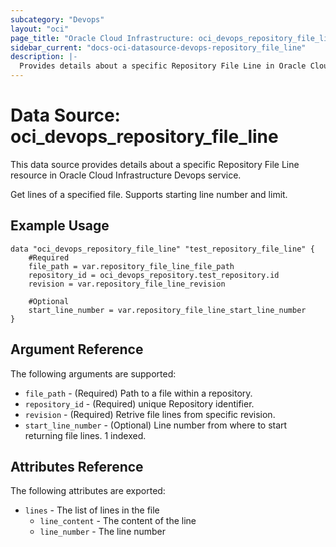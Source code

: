 ```yaml
---
subcategory: "Devops"
layout: "oci"
page_title: "Oracle Cloud Infrastructure: oci_devops_repository_file_line"
sidebar_current: "docs-oci-datasource-devops-repository_file_line"
description: |-
  Provides details about a specific Repository File Line in Oracle Cloud Infrastructure Devops service
---
```


# Data Source: oci_devops_repository_file_line
This data source provides details about a specific Repository File Line resource in Oracle Cloud Infrastructure Devops service.

Get lines of a specified file. Supports starting line number and limit.


## Example Usage

```hcl
data "oci_devops_repository_file_line" "test_repository_file_line" {
	#Required
	file_path = var.repository_file_line_file_path
	repository_id = oci_devops_repository.test_repository.id
	revision = var.repository_file_line_revision

	#Optional
	start_line_number = var.repository_file_line_start_line_number
}
```

## Argument Reference

The following arguments are supported:

* `file_path` - (Required) Path to a file within a repository.
* `repository_id` - (Required) unique Repository identifier.
* `revision` - (Required) Retrive file lines from specific revision.
* `start_line_number` - (Optional) Line number from where to start returning file lines. 1 indexed.


## Attributes Reference

The following attributes are exported:

* `lines` - The list of lines in the file
	* `line_content` - The content of the line
	* `line_number` - The line number

